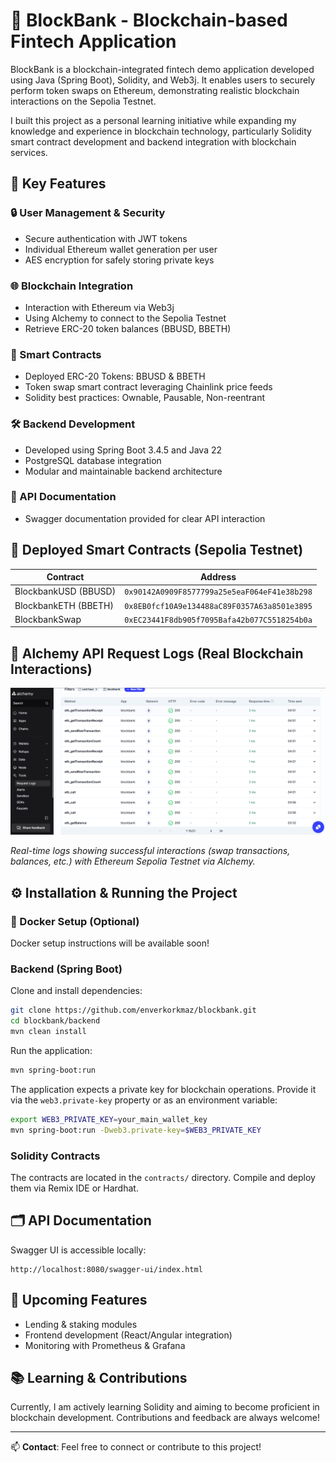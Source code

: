 # 🚀 BlockBank - Blockchain-based Fintech Application

BlockBank is a blockchain-integrated fintech demo application developed using Java (Spring Boot), Solidity, and Web3j. It enables users to securely perform token swaps on Ethereum, demonstrating realistic blockchain interactions on the Sepolia Testnet.

I built this project as a personal learning initiative while expanding my knowledge and experience in blockchain technology, particularly Solidity smart contract development and backend integration with blockchain services.

## 🌟 Key Features

### 🔒 User Management & Security

* Secure authentication with JWT tokens
* Individual Ethereum wallet generation per user
* AES encryption for safely storing private keys

### 🌐 Blockchain Integration

* Interaction with Ethereum via Web3j
* Using Alchemy to connect to the Sepolia Testnet
* Retrieve ERC-20 token balances (BBUSD, BBETH)

### 📜 Smart Contracts

* Deployed ERC-20 Tokens: BBUSD & BBETH
* Token swap smart contract leveraging Chainlink price feeds
* Solidity best practices: Ownable, Pausable, Non-reentrant

### 🛠 Backend Development

* Developed using Spring Boot 3.4.5 and Java 22
* PostgreSQL database integration
* Modular and maintainable backend architecture

### 📖 API Documentation

* Swagger documentation provided for clear API interaction

## 📌 Deployed Smart Contracts (Sepolia Testnet)

| Contract             | Address                                      |
| -------------------- | -------------------------------------------- |
| BlockbankUSD (BBUSD) | `0x90142A0909F8577799a25e5eaF064eF41e38b298` |
| BlockbankETH (BBETH) | `0x8EB0fcf10A9e134488aC89F0357A63a8501e3895` |
| BlockbankSwap        | `0xEC23441F8db905f7095Bafa42b077C5518254b0a` |

## 📸 Alchemy API Request Logs (Real Blockchain Interactions)

![Alchemy Request Logs](AlchemySwapReq.PNG)

*Real-time logs showing successful interactions (swap transactions, balances, etc.) with Ethereum Sepolia Testnet via Alchemy.*


## ⚙️ Installation & Running the Project

### 🐳 Docker Setup (Optional)

Docker setup instructions will be available soon!

### Backend (Spring Boot)

Clone and install dependencies:

```bash
git clone https://github.com/enverkorkmaz/blockbank.git
cd blockbank/backend
mvn clean install
```

Run the application:

```bash
mvn spring-boot:run
```

The application expects a private key for blockchain operations. Provide it via the `web3.private-key` property or as an environment variable:

```bash
export WEB3_PRIVATE_KEY=your_main_wallet_key
mvn spring-boot:run -Dweb3.private-key=$WEB3_PRIVATE_KEY
```

### Solidity Contracts

The contracts are located in the `contracts/` directory. Compile and deploy them via Remix IDE or Hardhat.

## 🗂 API Documentation

Swagger UI is accessible locally:

```
http://localhost:8080/swagger-ui/index.html
```

## 🚧 Upcoming Features

* Lending & staking modules
* Frontend development (React/Angular integration)
* Monitoring with Prometheus & Grafana

## 📚 Learning & Contributions

Currently, I am actively learning Solidity and aiming to become proficient in blockchain development. Contributions and feedback are always welcome!

---

📫 **Contact**: Feel free to connect or contribute to this project!
